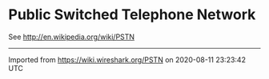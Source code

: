 # Public Switched Telephone Network

See <http://en.wikipedia.org/wiki/PSTN>

---

Imported from https://wiki.wireshark.org/PSTN on 2020-08-11 23:23:42 UTC
